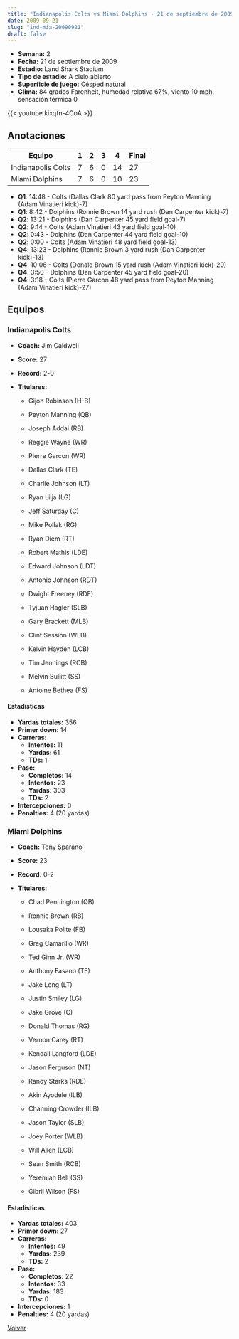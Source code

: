 ```yaml
---
title: "Indianapolis Colts vs Miami Dolphins - 21 de septiembre de 2009"
date: 2009-09-21
slug: "ind-mia-20090921"
draft: false
---
```


- **Semana:** 2
- **Fecha:** 21 de septiembre de 2009
- **Estadio:** Land Shark Stadium
- **Tipo de estadio:** A cielo abierto
- **Superficie de juego:** Césped natural
- **Clima:** 84 grados Farenheit, humedad relativa 67%, viento 10 mph, sensación térmica 0


{{< youtube kixqfn-4CoA >}}


## Anotaciones
| Equipo | 1 | 2 | 3 | 4 | Final |
|--------|---|---|---|---|-------|
| Indianapolis Colts  | 7 | 6 | 0 | 14  | 27 |
| Miami Dolphins  | 7 | 6 | 0 | 10  | 23 |
- **Q1**: 14:48 - Colts (Dallas Clark 80 yard pass from Peyton Manning (Adam Vinatieri kick)-7)
- **Q1**: 8:42 - Dolphins (Ronnie Brown 14 yard rush (Dan Carpenter kick)-7)
- **Q2**: 13:21 - Dolphins (Dan Carpenter 45 yard field goal-7)
- **Q2**: 9:14 - Colts (Adam Vinatieri 43 yard field goal-10)
- **Q2**: 0:43 - Dolphins (Dan Carpenter 44 yard field goal-10)
- **Q2**: 0:00 - Colts (Adam Vinatieri 48 yard field goal-13)
- **Q4**: 13:23 - Dolphins (Ronnie Brown 3 yard rush (Dan Carpenter kick)-13)
- **Q4**: 10:06 - Colts (Donald Brown 15 yard rush (Adam Vinatieri kick)-20)
- **Q4**: 3:50 - Dolphins (Dan Carpenter 45 yard field goal-20)
- **Q4**: 3:18 - Colts (Pierre Garcon 48 yard pass from Peyton Manning (Adam Vinatieri kick)-27)


## Equipos


### Indianapolis Colts
* **Coach:** Jim Caldwell
* **Score:** 27
* **Record:** 2-0
* **Titulares:** 

  * Gijon Robinson (H-B) 

  * Peyton Manning (QB) 

  * Joseph Addai (RB) 

  * Reggie Wayne (WR) 

  * Pierre Garcon (WR) 

  * Dallas Clark (TE) 

  * Charlie Johnson (LT) 

  * Ryan Lilja (LG) 

  * Jeff Saturday (C) 

  * Mike Pollak (RG) 

  * Ryan Diem (RT) 

  * Robert Mathis (LDE) 

  * Edward Johnson (LDT) 

  * Antonio Johnson (RDT) 

  * Dwight Freeney (RDE) 

  * Tyjuan Hagler (SLB) 

  * Gary Brackett (MLB) 

  * Clint Session (WLB) 

  * Kelvin Hayden (LCB) 

  * Tim Jennings (RCB) 

  * Melvin Bullitt (SS) 

  * Antoine Bethea (FS) 

#### Estadísticas
* **Yardas totales:** 356
* **Primer down:** 14
* **Carreras:**
  * **Intentos:** 11
  * **Yardas:** 61
  * **TDs:** 1
* **Pase:**
  * **Completos:** 14
  * **Intentos:** 23
  * **Yardas:** 303
  * **TDs:** 2
* **Intercepciones:** 0
* **Penalties:** 4 (20 yardas)

### Miami Dolphins
* **Coach:** Tony Sparano
* **Score:** 23
* **Record:** 0-2
* **Titulares:** 

  * Chad Pennington (QB) 

  * Ronnie Brown (RB) 

  * Lousaka Polite (FB) 

  * Greg Camarillo (WR) 

  * Ted Ginn Jr. (WR) 

  * Anthony Fasano (TE) 

  * Jake Long (LT) 

  * Justin Smiley (LG) 

  * Jake Grove (C) 

  * Donald Thomas (RG) 

  * Vernon Carey (RT) 

  * Kendall Langford (LDE) 

  * Jason Ferguson (NT) 

  * Randy Starks (RDE) 

  * Akin Ayodele (ILB) 

  * Channing Crowder (ILB) 

  * Jason Taylor (SLB) 

  * Joey Porter (WLB) 

  * Will Allen (LCB) 

  * Sean Smith (RCB) 

  * Yeremiah Bell (SS) 

  * Gibril Wilson (FS) 

#### Estadísticas
* **Yardas totales:** 403
* **Primer down:** 27
* **Carreras:**
  * **Intentos:** 49
  * **Yardas:** 239
  * **TDs:** 2
* **Pase:**
  * **Completos:** 22
  * **Intentos:** 33
  * **Yardas:** 183
  * **TDs:** 0
* **Intercepciones:** 1
* **Penalties:** 4 (20 yardas)


[Volver](/historia/2009)
